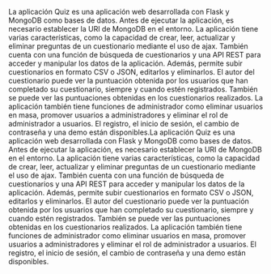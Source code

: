 La aplicación Quiz es una aplicación web desarrollada con Flask y MongoDB como bases de datos.
Antes de ejecutar la aplicación, es necesario establecer la URI de MongoDB en el entorno. La aplicación tiene varias características, como la capacidad de crear, leer, actualizar y eliminar preguntas de un cuestionario mediante el uso de ajax. También cuenta con una función de búsqueda de cuestionarios y una API REST para acceder y manipular los datos de la aplicación. Además, permite subir cuestionarios en formato CSV o JSON, editarlos y eliminarlos. El autor del cuestionario puede ver la puntuación obtenida por los usuarios que han completado su cuestionario, siempre y cuando estén registrados. También se puede ver las puntuaciones obtenidas en los cuestionarios realizados. La aplicación también tiene funciones de administrador como eliminar usuarios en masa, promover usuarios a administradores y eliminar el rol de administrador a usuarios. El registro, el inicio de sesión, el cambio de contraseña y una demo están disponibles.La aplicación Quiz es una aplicación web desarrollada con Flask y MongoDB como bases de datos. Antes de ejecutar la aplicación, es necesario establecer la URI de MongoDB en el entorno. La aplicación tiene varias características, como la capacidad de crear, leer, actualizar y eliminar preguntas de un cuestionario mediante el uso de ajax. También cuenta con una función de búsqueda de cuestionarios y una API REST para acceder y manipular los datos de la aplicación. Además, permite subir cuestionarios en formato CSV o JSON, editarlos y eliminarlos. El autor del cuestionario puede ver la puntuación obtenida por los usuarios que han completado su cuestionario, siempre y cuando estén registrados. También se puede ver las puntuaciones obtenidas en los cuestionarios realizados. La aplicación también tiene funciones de administrador como eliminar usuarios en masa, promover usuarios a administradores y eliminar el rol de administrador a usuarios. El registro, el inicio de sesión, el cambio de contraseña y una demo están disponibles.
